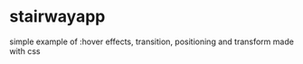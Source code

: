 # stairwayapp
simple example of :hover effects, transition, positioning and transform made with css
